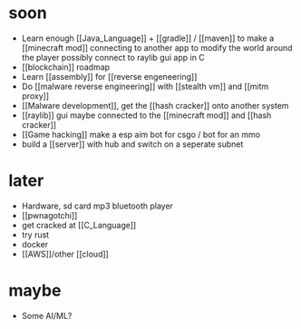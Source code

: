 # soon
- Learn enough [[Java_Language]] + [[gradle]] / [[maven]] to make a [[minecraft mod]] connecting to another app to modify the world around the player possibly connect to raylib gui app in C
- [[blockchain]] roadmap
- Learn [[assembly]] for [[reverse engeneering]]
- Do [[malware reverse engineering]] with [[stealth vm]] and [[mitm proxy]]
- [[Malware development]], get the [[hash cracker]] onto another system
- [[raylib]] gui maybe connected to the [[minecraft mod]] and [[hash cracker]]
- [[Game hacking]] make a esp aim bot for csgo / bot for an mmo
- build a [[server]] with hub and switch on a seperate subnet
# later
- Hardware, sd card mp3 bluetooth player
- [[pwnagotchi]]
- get cracked at [[C_Language]]
- try rust
 - docker
- [[AWS]]/other [[cloud]]

# maybe
- Some AI/ML?
